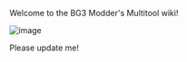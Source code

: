 Welcome to the BG3 Modder's Multitool wiki!

![image](https://github.com/ShinyHobo/BG3-Modders-Multitool/assets/6206737/66020f9b-2014-4757-877d-bd2b905016b3)


Please update me!